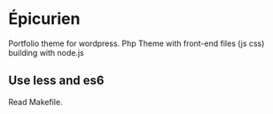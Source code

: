 # Épicurien

Portfolio theme for wordpress.
Php Theme with front-end files (js css) building with node.js

## Use less and es6

Read Makefile.
